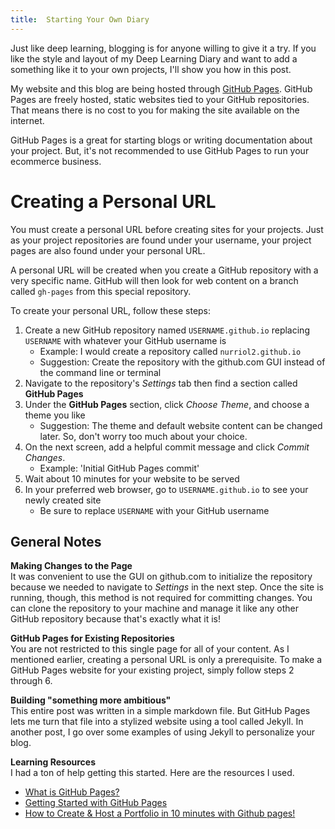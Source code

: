 ```yaml
---
title:  Starting Your Own Diary
---
```


Just like deep learning, blogging is for anyone willing to give it a try. If you like the style and layout of my Deep Learning Diary and want to add a something like it to your own projects, I'll show you how in this post. 

My website and this blog are being hosted through [GitHub Pages](https://pages.github.com/). GitHub Pages are freely hosted, static websites tied to your GitHub repositories. That means there is no cost to you for making the site available on the internet.  

GitHub Pages is a great for starting blogs or writing documentation about your project. But, it's not recommended to use GitHub Pages to run your ecommerce business.

# Creating a Personal URL #

You must create a personal URL before creating sites for your projects. Just as your project repositories are found under your username, your project pages are also found under your personal URL.

A personal URL will be created when you create a GitHub repository with a very specific name. GitHub will then look for web content on a branch called `gh-pages` from this special repository. 

To create your personal URL, follow these steps:

1. Create a new GitHub repository named `USERNAME.github.io` replacing `USERNAME` with whatever your GitHub username is
    - Example:  I would create a repository called `nurriol2.github.io`
    - Suggestion:  Create the repository with the github.com GUI instead of the command line or terminal
2. Navigate to the repository's *Settings* tab then find a section called **GitHub Pages**
3. Under the **GitHub Pages** section, click *Choose Theme*, and choose a theme you like
    - Suggestion:  The theme and default website content can be changed later. So, don't worry too much about your choice.
4. On the next screen, add a helpful commit message and click *Commit Changes*.
    - Example:  'Initial GitHub Pages commit'
5. Wait about 10 minutes for your website to be served
6. In your preferred web browser, go to `USERNAME.github.io` to see your newly created site
    - Be sure to replace `USERNAME` with your GitHub username

## General Notes ##

**Making Changes to the Page**  
It was convenient to use the GUI on github.com to initialize the repository because we needed to navigate to *Settings* in the next step. Once the site is running, though, this method is not required for committing changes. You can clone the repository to your machine and manage it like any other GitHub repository because that's exactly what it is!

**GitHub Pages for Existing Repositories**  
You are not restricted to this single page for all of your content. As I mentioned earlier, creating a personal URL is only a prerequisite. To make a GitHub Pages website for your existing project, simply follow steps 2 through 6.

**Building "something more ambitious"**  
This entire post was written in a simple markdown file. But GitHub Pages lets me turn that file into a stylized website using a tool called Jekyll. In another post, I go over some examples of using Jekyll to personalize your blog.

**Learning Resources**  
I had a ton of help getting this started. Here are the resources I used.
- [What is GitHub Pages?](https://pages.github.com/)
- [Getting Started with GitHub Pages](https://guides.github.com/features/pages/)
- [How to Create & Host a Portfolio in 10 minutes with Github pages!](https://www.youtube.com/watch?v=u-RLu_8kwA0)
